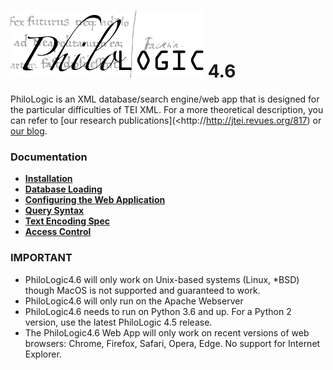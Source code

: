 ![alt text](www/app/assets/img/philo.png) 4.6
===========

PhiloLogic is an XML database/search engine/web app that is designed
for the particular difficulties of TEI XML.  For a more theoretical
description, you can refer to [our research publications](<http://http://jtei.revues.org/817) or [our blog](<http://artfl.blogspot.com>).

### Documentation

-   [**Installation**](docs/installation.md)
-   [**Database Loading**](docs/database_loading.md)
-   [**Configuring the Web Application**](docs/configure_web_app.md)
-   [**Query Syntax**](docs/query_syntax.md)
-   [**Text Encoding Spec**](docs/encoding_spec.md)
-   [**Access Control**](docs/access_control.md)

### IMPORTANT ###
* PhiloLogic4.6 will only work on Unix-based systems (Linux, *BSD) though MacOS is not supported and guaranteed to work.
* PhiloLogic4.6 will only run on the Apache Webserver
* PhiloLogic4.6 needs to run on Python 3.6 and up. For a Python 2 version, use the latest PhiloLogic 4.5 release.
* The PhiloLogic4.6 Web App will only work on recent versions of web browsers: Chrome, Firefox, Safari, Opera, Edge. No support for Internet Explorer.
